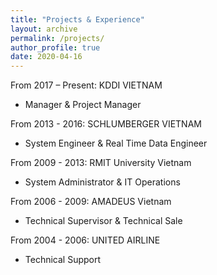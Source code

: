 ```yaml
---
title: "Projects & Experience"
layout: archive
permalink: /projects/
author_profile: true
date: 2020-04-16
---
```

<p>From 2017 &ndash; Present: KDDI VIETNAM</p>
<ul>
<li>Manager &amp; Project Manager</li>
</ul>
<p>From 2013 - 2016: SCHLUMBERGER VIETNAM</p>
<ul>
<li>System Engineer &amp; Real Time Data Engineer</li>
</ul>
<p>From 2009 - 2013: RMIT University Vietnam</p>
<ul>
<li>System Administrator &amp; IT Operations</li>
</ul>
<p>From 2006 - 2009: AMADEUS Vietnam</p>
<ul>
<li>Technical Supervisor &amp; Technical Sale</li>
</ul>
<p>From 2004 - 2006: UNITED AIRLINE</p>
<ul>
<li>Technical Support</li>
</ul>